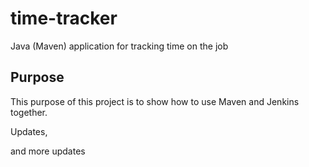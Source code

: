 # time-tracker
Java (Maven) application for tracking time on the job

## Purpose 

This purpose of this project is to show how to use Maven and Jenkins together.

Updates, 

and more updates
